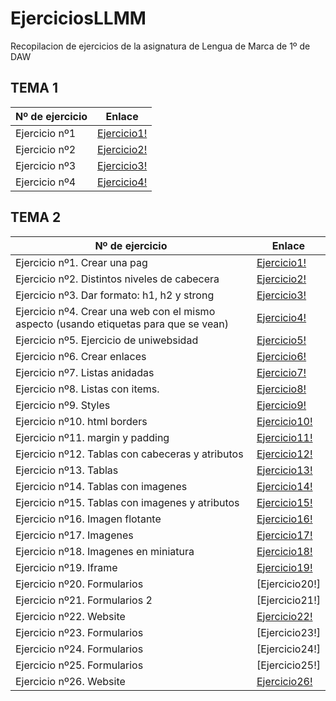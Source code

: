 # EjerciciosLLMM
Recopilacion de ejercicios de la asignatura de Lengua de Marca de 1º de DAW


## TEMA 1 

Nº de ejercicio | Enlace
------------ | -------------
Ejercicio nº1  |  [Ejercicio1!](TEMA1/Ejercicio1.html )
Ejercicio nº2  |  [Ejercicio2!](TEMA1/Actividad_1_2)
Ejercicio nº3  |  [Ejercicio3!](TEMA1/Actividad_1_3)
Ejercicio nº4  |  [Ejercicio4!](Trabajos/README)

## TEMA 2

Nº de ejercicio | Enlace
------------ | -------------
Ejercicio nº1. Crear una pag | [Ejercicio1!](TEMA2/T2_ActividadHTML_1.html)
Ejercicio nº2. Distintos niveles de cabecera | [Ejercicio2!](TEMA2/T2_ActividadHTML_2.html)
Ejercicio nº3. Dar formato: h1, h2 y strong| [Ejercicio3!](TEMA2/T2_ActividadHTML_3.html)
Ejercicio nº4. Crear una web con el mismo aspecto (usando etiquetas para que se vean) | [Ejercicio4!](TEMA2/T2_ActividadHTML_4.html)
Ejercicio nº5. Ejercicio de uniwebsidad| [Ejercicio5!](TEMA2/actividad5/portfolio/indice.html)
Ejercicio nº6. Crear enlaces| [Ejercicio6!](TEMA2/T2_ActividadHTML_6.html)
Ejercicio nº7. Listas anidadas | [Ejercicio7!](TEMA2/T2_ActividadHTML_7.html)
Ejercicio nº8. Listas con items. | [Ejercicio8!](TEMA2/T2_ActividadHTML_8.html)
Ejercicio nº9. Styles | [Ejercicio9!](TEMA2/T2_ActividadHTML_9.html)
Ejercicio nº10. html borders | [Ejercicio10!](TEMA2/T2_ActividadHTML_10.html)
Ejercicio nº11. margin y padding | [Ejercicio11!](TEMA2/T2_ActividadHTML_11.html)
Ejercicio nº12. Tablas con cabeceras y atributos | [Ejercicio12!](TEMA2/T2_ActividadHTML_12.html)
Ejercicio nº13. Tablas | [Ejercicio13!](TEMA2/T2_ActividadHTML_13.html)
Ejercicio nº14. Tablas con imagenes | [Ejercicio14!](TEMA2/T2_ActividadHTML_14.html)
Ejercicio nº15. Tablas con imagenes y atributos | [Ejercicio15!](TEMA2/T2_ActividadHTML_15.html)
Ejercicio nº16. Imagen flotante | [Ejercicio16!](TEMA2/T2_ActividadHTML_16.html)
Ejercicio nº17. Imagenes | [Ejercicio17!](TEMA2/T2_ActividadHTML_17.html)
Ejercicio nº18. Imagenes en miniatura | [Ejercicio18!](TEMA2/T2_ActividadHTML_18.html)
Ejercicio nº19. Iframe | [Ejercicio19!](TEMA2/T2_ActividadHTML_19)
Ejercicio nº20. Formularios | [Ejercicio20!]
Ejercicio nº21. Formularios 2 | [Ejercicio21!]
Ejercicio nº22. Website | [Ejercicio22!](TEMA2/T2_ActividadHTML_22.html)
Ejercicio nº23. Formularios | [Ejercicio23!]
Ejercicio nº24. Formularios | [Ejercicio24!]
Ejercicio nº25. Formularios | [Ejercicio25!]
Ejercicio nº26. Website | [Ejercicio26!](TEMA2/T2_ActividadHTML_26.html)
